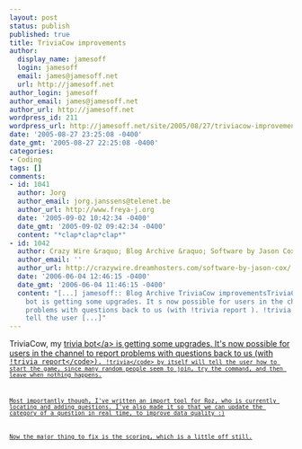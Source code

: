 ```yaml
---
layout: post
status: publish
published: true
title: TriviaCow improvements
author:
  display_name: jamesoff
  login: jamesoff
  email: james@jamesoff.net
  url: http://jamesoff.net
author_login: jamesoff
author_email: james@jamesoff.net
author_url: http://jamesoff.net
wordpress_id: 211
wordpress_url: http://jamesoff.net/site/2005/08/27/triviacow-improvements/
date: '2005-08-27 23:25:08 -0400'
date_gmt: '2005-08-27 22:25:08 -0400'
categories:
- Coding
tags: []
comments:
- id: 1041
  author: Jorg
  author_email: jorg.janssens@telenet.be
  author_url: http://www.freya-j.org
  date: '2005-09-02 10:42:34 -0400'
  date_gmt: '2005-09-02 09:42:34 -0400'
  content: "*clap*clap*clap*"
- id: 1042
  author: Crazy Wire &raquo; Blog Archive &raquo; Software by Jason Cox
  author_email: ''
  author_url: http://crazywire.dreamhosters.com/software-by-jason-cox/
  date: '2006-06-04 12:46:15 -0400'
  date_gmt: '2006-06-04 11:46:15 -0400'
  content: "[...] jamesoff:: Blog Archive TriviaCow improvementsTriviaCow, my trivia
    bot is getting some upgrades. It s now possible for users in the channel to report
    problems with questions back to us (with !trivia report ). !trivia by itself will
    tell the user [...]"
---
```

<p>TriviaCow, my <a href="http:&#47;&#47;jamesoff.net&#47;trivia&#47;">trivia bot<&#47;a> is getting some upgrades. It's now possible for users in the channel to report problems with questions back to us (with <code>!trivia report<&#47;code>). <code>!trivia<&#47;code> by itself will tell the user how to start the game, since many random people seem to join, try the command, and then leave when nothing happens.</p>
<p>Most importantly though, I've written an import tool for Roz, who is currently locating and adding questions. I've also made it so that we can update the category of a question in real time, to improve data quality :)</p>
<p>Now the major thing to fix is the scoring, which is a little off still.</p>
